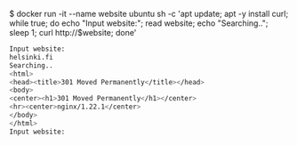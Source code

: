 $ docker run  -it --name website  ubuntu sh -c 'apt update; apt -y install curl; while true; do echo "Input website:"; read website; echo "Searching.."; sleep 1; curl http://$website; done'

```bash
Input website:
helsinki.fi
Searching..
<html>
<head><title>301 Moved Permanently</title></head>
<body>
<center><h1>301 Moved Permanently</h1></center>
<hr><center>nginx/1.22.1</center>
</body>
</html>
Input website:
```
